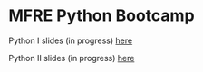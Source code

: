# MFRE Python Bootcamp

Python I slides (in progress) [here](https://raw.githack.com/limkrisha/mfre-python-bootcamp-2021/main/presentation/workshop3.html)

Python II slides (in progress) [here](https://raw.githack.com/limkrisha/mfre-python-bootcamp-2021/main/presentation/workshop4.html) 
